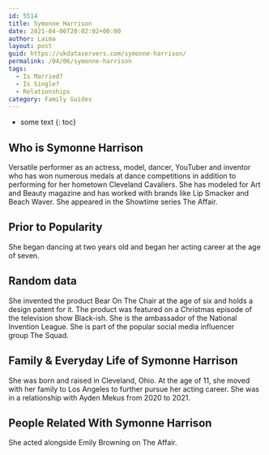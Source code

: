 ```yaml
---
id: 5514
title: Symonne Harrison
date: 2021-04-06T20:02:02+00:00
author: Laima
layout: post
guid: https://ukdataservers.com/symonne-harrison/
permalink: /04/06/symonne-harrison
tags:
  - Is Married?
  - Is Single?
  - Relationships
category: Family Guides
---
```


* some text
{: toc}


## Who is Symonne Harrison
                  
                  
                  
Versatile performer as an actress, model, dancer, YouTuber and inventor who has won numerous medals at dance competitions in addition to performing for her hometown Cleveland Cavaliers. She has modeled for Art and Beauty magazine and has worked with brands like Lip Smacker and Beach Waver. She appeared in the Showtime series The Affair. 
                  
              
            
              
            
                
                
                
## Prior to Popularity
                  
                  
                  
She began dancing at two years old and began her acting career at the age of seven. 
                  
              
            
              
            
                
                
                
## Random data
                  
                  
                  
She invented the product Bear On The Chair at the age of six and holds a design patent for it. The product was featured on a Christmas episode of the television show Black-ish. She is the ambassador of the National Invention League. She is part of the popular social media influencer group The Squad.
                  
              
            
              
            
                
                
                
## Family & Everyday Life of Symonne Harrison
                  
                  
                  
She was born and raised in Cleveland, Ohio. At the age of 11, she moved with her family to Los Angeles to further pursue her acting career. She was in a relationship with Ayden Mekus from 2020 to 2021. 
                  
              
            
              
            
                
                
                
## People Related With Symonne Harrison
                  
                  
                  
She acted alongside Emily Browning on The Affair. 
                  
              
            
              
            
                
              
            
              
              
            
            
              
            
          
          
          